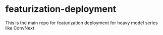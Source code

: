 # featurization-deployment
This is the main repo for featurization deployment for heavy model series like ConvNext

